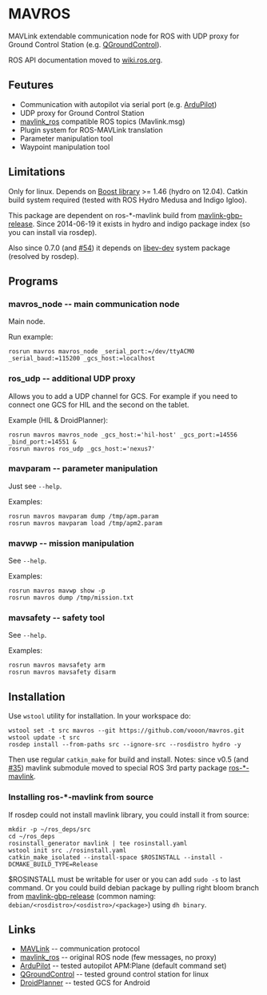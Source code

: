 MAVROS
======

MAVLink extendable communication node for ROS
with UDP proxy for Ground Control Station (e.g. [QGroundControl][1]).

ROS API documentation moved to [wiki.ros.org][9].


Feutures
--------

  * Communication with autopilot via serial port (e.g. [ArduPilot][2])
  * UDP proxy for Ground Control Station
  * [mavlink\_ros][3] compatible ROS topics (Mavlink.msg)
  * Plugin system for ROS-MAVLink translation
  * Parameter manipulation tool
  * Waypoint manipulation tool


Limitations
-----------

Only for linux. Depends on [Boost library][4] >= 1.46 (hydro on 12.04).
Catkin build system required (tested with ROS Hydro Medusa and Indigo Igloo).

This package are dependent on ros-\*-mavlink build from [mavlink-gbp-release][7].
Since 2014-06-19 it exists in hydro and indigo package index (so you can install via rosdep).

Also since 0.7.0 (and [#54][11]) it depends on [libev-dev][10] system package (resolved by rosdep).


Programs
--------

### mavros\_node -- main communication node

Main node.

Run example:

    rosrun mavros mavros_node _serial_port:=/dev/ttyACM0 _serial_baud:=115200 _gcs_host:=localhost


### ros\_udp -- additional UDP proxy

Allows you to add a UDP channel for GCS.
For example if you need to connect one GCS for HIL and the second on the tablet.

Example (HIL & DroidPlanner):

    rosrun mavros mavros_node _gcs_host:='hil-host' _gcs_port:=14556 _bind_port:=14551 &
    rosrun mavros ros_udp _gcs_host:='nexus7'


### mavparam -- parameter manipulation

Just see `--help`.

Examples:

    rosrun mavros mavparam dump /tmp/apm.param
    rosrun mavros mavparam load /tmp/apm2.param


### mavwp -- mission manipulation

See `--help`.

Examples:

    rosrun mavros mavwp show -p
    rosrun mavros dump /tmp/mission.txt


### mavsafety -- safety tool

See `--help`.

Examples:

    rosrun mavros mavsafety arm
    rosrun mavros mavsafety disarm


Installation
------------

Use `wstool` utility for installation. In your workspace do:

    wstool set -t src mavros --git https://github.com/vooon/mavros.git
    wstool update -t src
    rosdep install --from-paths src --ignore-src --rosdistro hydro -y

Then use regular `catkin_make` for build and install.
Notes: since v0.5 (and [#35][8]) mavlink submodule moved to special ROS 3rd party package [ros-\*-mavlink][7].


### Installing ros-\*-mavlink from source

If rosdep could not install mavlink library, you could install it from source:

    mkdir -p ~/ros_deps/src
    cd ~/ros_deps
    rosinstall_generator mavlink | tee rosinstall.yaml
    wstool init src ./rosinstall.yaml
    catkin_make_isolated --install-space $ROSINSTALL --install -DCMAKE_BUILD_TYPE=Release

$ROSINSTALL must be writable for user or you can add `sudo -s` to last command.
Or you could build debian package by pulling right bloom branch from [mavlink-gbp-release][7]
(common naming: `debian/<rosdistro>/<osdistro>/<package>`) using `dh binary`.


Links
-----

  * [MAVLink][5] -- communication protocol
  * [mavlink\_ros][3] -- original ROS node (few messages, no proxy)
  * [ArduPilot][2] -- tested autopilot APM:Plane (default command set)
  * [QGroundControl][1] -- tested ground control station for linux
  * [DroidPlanner][6] -- tested GCS for Android


[1]: http://qgroundcontrol.org/
[2]: http://ardupilot.com/
[3]: https://github.com/mavlink/mavlink_ros
[4]: http://www.boost.org/
[5]: http://mavlink.org/mavlink/start
[6]: https://github.com/arthurbenemann/droidplanner/
[7]: https://github.com/vooon/mavlink-gbp-release
[8]: https://github.com/vooon/mavros/issues/35
[9]: http://wiki.ros.org/mavros
[10]: http://software.schmorp.de/pkg/libev
[11]: https://github.com/vooon/mavros/issues/54
